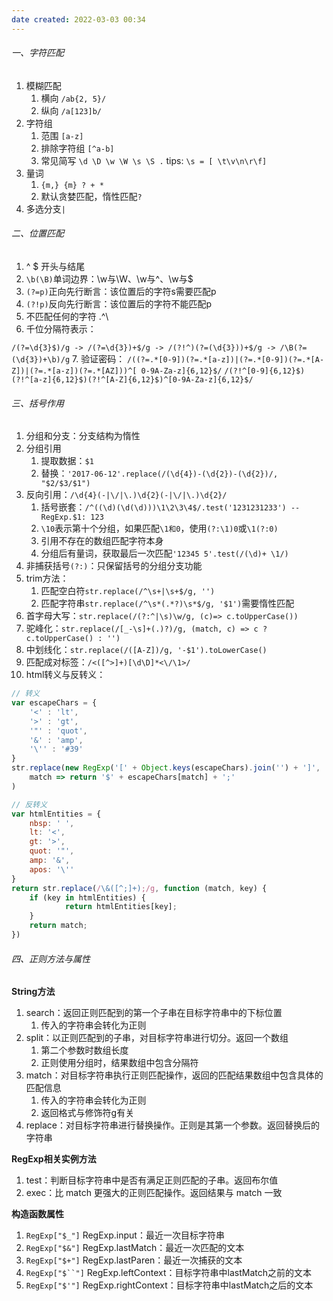 ```yaml
---
date created: 2022-03-03 00:34
---
```


###### 一、字符匹配

1. 模糊匹配
   1. 横向 `/ab{2, 5}/`
   2. 纵向 `/a[123]b/`
2. 字符组
   1. 范围 `[a-z]`
   2. 排除字符组 `[^a-b]`
   3. 常见简写 `\d \D \w \W \s \S .`  tips: `\s = [ \t\v\n\r\f]`
3. 量词
   1. `{m,} {m} ? + *`
   2. 默认贪婪匹配，惰性匹配`?`
4. 多选分支`|`

###### 二、位置匹配

1. ^ $ 开头与结尾
2. `\b(\B)`单词边界：\w与\W、\w与^、\w与$
3. `(?=p)`正向先行断言：该位置后的字符s需要匹配p
4. `(?!p)`反向先行断言：该位置后的字符不能匹配p
5. 不匹配任何的字符 .^\
6. 千位分隔符表示：

`/(?=\d{3}$)/g -> /(?=\d{3})+$/g -> /(?!^)(?=(\d{3}))+$/g -> /\B(?=(\d{3})+\b)/g`
7. 验证密码：
`/((?=.*[0-9])(?=.*[a-z])|(?=.*[0-9])(?=.*[A-Z])|(?=.*[a-z])(?=.*[AZ]))^[
0-9A-Za-z]{6,12}$/`
`/(?!^[0-9]{6,12}$)(?!^[a-z]{6,12}$)(?!^[A-Z]{6,12}$)^[0-9A-Za-z]{6,12}$/`

###### 三、括号作用

1. 分组和分支：分支结构为惰性
2. 分组引用
   1. 提取数据：`$1`
   2. 替换：`'2017-06-12'.replace(/(\d{4})-(\d{2})-(\d{2})/, "$2/$3/$1")`
3. 反向引用：`/\d{4}(-|\/|\.)\d{2}(-|\/|\.)\d{2}/`
   1. 括号嵌套：`/^((\d)(\d(\d)))\1\2\3\4$/.test('1231231233') -- RegExp.$1: 123`
   2. `\10`表示第十个分组，如果匹配`\1和0`，使用`(?:\1)0`或`\1(?:0)`
   3. 引用不存在的数组匹配字符本身
   4. 分组后有量词，获取最后一次匹配`'12345 5'.test(/(\d)+ \1/)`
4. 非捕获括号`(?:)`：只保留括号的分组分支功能
5. trim方法：
   1. 匹配空白符`str.replace(/^\s+|\s+$/g, '')`
   2. 匹配字符串`str.replace(/^\s*(.*?)\s*$/g, '$1')`需要惰性匹配
6. 首字母大写：`str.replace(/(?:^|\s)\w/g, (c)=> c.toUpperCase())`
7. 驼峰化：`str.replace(/[_-\s]+(.)?)/g, (match, c) => c ? c.toUpperCase() : '')`
8. 中划线化：`str.replace(/([A-Z])/g, '-$1').toLowerCase()`
9. 匹配成对标签：`/<([^>]+)[\d\D]*<\/\1>/`
10. html转义与反转义：

```js
// 转义
var escapeChars = {
	'<' : 'lt',
	'>' : 'gt',
	'"' : 'quot',
	'&' : 'amp',
	'\'' : '#39'
}
str.replace(new RegExp('[' + Object.keys(escapeChars).join('') + ']', 'g'), 
	match => return '$' + escapeChars[match] + ';'
)

// 反转义
var htmlEntities = {
	nbsp: ' ',
	lt: '<',
	gt: '>',
	quot: '"',
	amp: '&',
	apos: '\''
}
return str.replace(/\&([^;]+);/g, function (match, key) {
	if (key in htmlEntities) {
			return htmlEntities[key];
	}
	return match;
})
```

###### 四、正则方法与属性

**String方法**

1. search：返回正则匹配到的第一个子串在目标字符串中的下标位置
   1. 传入的字符串会转化为正则
2. split：以正则匹配到的子串，对目标字符串进行切分。返回一个数组
   1. 第二个参数时数组长度
   2. 正则使用分组时，结果数组中包含分隔符
3. match：对目标字符串执行正则匹配操作，返回的匹配结果数组中包含具体的匹配信息
   1. 传入的字符串会转化为正则
   2. 返回格式与修饰符g有关
4. replace：对目标字符串进行替换操作。正则是其第一个参数。返回替换后的字符串

**RegExp相关实例方法**

1. test：判断目标字符串中是否有满足正则匹配的子串。返回布尔值
2. exec：比 match 更强大的正则匹配操作。返回结果与 match 一致

**构造函数属性**

1. `RegExp["$_"]` RegExp.input：最近一次目标字符串
2. `RegExp["$&"]` RegExp.lastMatch：最近一次匹配的文本
3. `RegExp["$+"]` RegExp.lastParen：最近一次捕获的文本
4. `RegExp["$``"]` RegExp.leftContext：目标字符串中lastMatch之前的文本
5. `RegExp["$'"]` RegExp.rightContext：目标字符串中lastMatch之后的文本
